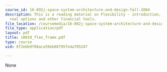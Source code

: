 ```yaml
---
course_id: 16-892j-space-system-architecture-and-design-fall-2004
description: This is a reading material on Flexibility - introduction, taxonomy and
  real options and other financial tools.
file_location: /coursemedia/16-892j-space-system-architecture-and-design-fall-2004/0f2ebb9f08aca59eb86795fe4a705247_10010_flex_frame.pdf
file_type: application/pdf
layout: pdf
title: 10010_flex_frame.pdf
type: course
uid: 0f2ebb9f08aca59eb86795fe4a705247

---
```

None